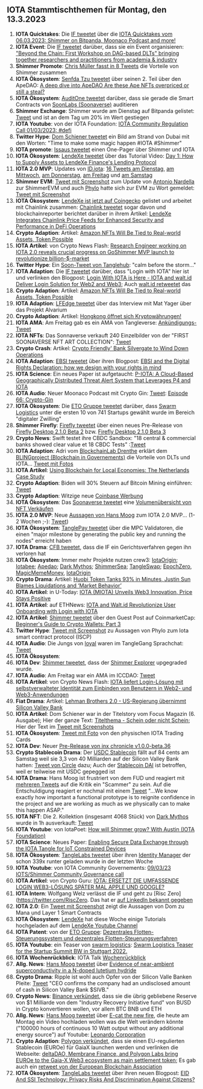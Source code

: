 ## IOTA Stammtischthemen für Montag, den 13.3.2023

1. **IOTA Quicktakes**: Die [IF tweetet](https://twitter.com/iota/status/1632683664541622273?s=20) über die [IOTA Quicktakes vom 06.03.2023: Shimmer on Bitpanda, Moonaco Podcast and more!](https://www.youtube.com/watch?v=F7RYTerpD3U)
2. **IOTA Event**: Die [IF tweetet](https://twitter.com/iota/status/1633075031264591878?s=20) darüber, dass sie ein Event organisieren: ["Beyond the Chain: First Workshop on DAG-based DLTs" bringing together researchers and practitioners from academia & industry](https://www.blockchain-congress.net/workshops/dag-dlt)
3. **Shimmer Promote**: [Chris Müller fasst in 8 Tweets](https://twitter.com/ChrisMuellerHI/status/1633018309728673793?s=20) die Vorteile von Shimmer zusammen
4. **IOTA Ökosystem**: [Senfda Tzu tweetet](https://twitter.com/SenfdaTzu/status/1633072532071886850?s=20) über seinen 2. Teil über den ApeDAO: [A deep dive into ApeDAO Are these Ape NFTs overpriced or still a steal?](https://medium.com/@karsten.bienek/a-deep-dive-into-apedao-are-these-ape-nfts-overpriced-or-still-a-steal-459b207eab82)
5. **IOTA Ökosystem**: [AuditOne tweetet](https://twitter.com/auditone_team/status/1633034246963986433?s=20) darüber, dass sie gerade die Smart Contracts von [SoonLabs (Soonaverse)](https://twitter.com/soon_labs) auditieren
6. **Shimmer Exchange**: Shimmer wurde am Dienstag auf Bitpanda gelistet: [Tweet](https://twitter.com/Vrom14286662/status/1633090475253981185?s=20) und ist an dem Tag um 20% im Wert gestiegen
7. **IOTA Youtube**: von der IOTA Foundation: [IOTA Community Regulation Call 01/03/2023: #defi](https://www.youtube.com/watch?v=qF76ZoT7EMs)
8. **Twitter Hype**: [Dom Schiener tweetet](https://twitter.com/DomSchiener/status/1633193462903259139?s=20) ein Bild am Strand von Dubai mit den Worten: "Time to make some magic happen #IOTA #Shimmer"
9. **IOTA promote**: [Issaus tweetet](https://twitter.com/Issaus2020/status/1633092560716480512?s=20) einen One-Pager über Shimmer und IOTA
10. **IOTA Ökosystem**: [LendeXe tweetet](https://twitter.com/LendeXeFinance/status/1632817675419242498?s=20) über das Tutorial Video: [Day 1: How to Supply Assets to LendeXe Finance's Lending Protocol](https://www.youtube.com/watch?v=f30jm4mGunM)
11. **IOTA 2.0 MVP**: Updates von [ID.iota](https://twitter.com/id_iota): [16 Tweets am Dienstag](https://twitter.com/id_iota/status/1633069312746442757?s=20),  [am Mittwoch](https://twitter.com/id_iota/status/1633436746481557505?s=20), [am Donnerstag](https://twitter.com/id_iota/status/1633792889364021248?s=20), [am Freitag](https://twitter.com/id_iota/status/1634160216513060867?s=20) und [am Samstag](https://twitter.com/id_iota/status/1634525229396664326?s=20)
12. **Shimmer EVM**: [Tweet mit Screenshot](https://twitter.com/shimmer_academy/status/1633418963978731522?s=20) zum Update von [Antonio Nardella](https://twitter.com/antonionardella) zur ShimmerEVM und auch [Phylo](https://twitter.com/PhyloIota) hatte sich zur EVM zu Wort gemeldet: [Tweet mit Screenshot](https://twitter.com/Vrom14286662/status/1633341492927295490?s=20)
13. **IOTA Ökosystem**: [LendeXe ist jetzt auf Coingecko](https://www.coingecko.com/en/coins/lendexe-finance) gelistet und arbeitet mit Chainlink zusammen: [Chainlink tweetet](https://twitter.com/chainlink/status/1633468490605633537?s=20) sogar davon und blockchainreporter berichtet darüber in ihrem Artikel: [LendeXe Integrates Chainlink Price Feeds for Enhanced Security and Performance in DeFi Operations](https://blockchainreporter.net/lendexe-integrates-chainlink-price-feeds-for-enhanced-security-and-performance-in-defi-operations/)
14. **Crypto Adaption**: Artikel: [Amazon NFTs Will Be Tied to Real-world Assets, Token Possible](https://blockworks.co/news/amazon-nfts-real-world-assets-token)
15. **IOTA Artikel**: von Crypto News Flash: [Research Engineer working on IOTA 2.0 reveals crucial progress on GoShimmer MVP launch to revolutionize billion-$-market](https://www.crypto-news-flash.com/research-engineer-working-on-iota-2-0-reveals-crucial-progress-on-goshimmer-mvp-launch-to-revolutionize-billion-market/?feed_id=13580&_unique_id=640888caad5b7)
16. **Twitter Hype**: Ein [Soon-Tweet von Tanglehub](https://twitter.com/Tanglehub_eu/status/1633460587224240128?s=20): "calm before the storm..."
17. **IOTA Adaption**: Die [IF tweetet](https://twitter.com/iota/status/1633467619373187074?s=20) darüber, dass "Login with IOTA" hier ist und verlinken den Blogpost: [Login With IOTA is Here - IOTA and walt.id Deliver Login Solution for Web2 and Web3](https://blog.iota.org/login-with-iota-is-here/); Auch [walt.id retweetet](https://twitter.com/walt_id/status/1633487236598562816?s=20) das
18. **Crypto Adaption**: Artikel: [Amazon NFTs Will Be Tied to Real-world Assets, Token Possible](https://blockworks.co/news/amazon-nfts-real-world-assets-token)
19. **IOTA Adaption**: [LFEdge tweetet](https://twitter.com/LF_Edge/status/1633138044214599681?s=20) über das Interview mit Mat Yager über das Projekt Alvarium
20. **Crypto Adaption**: Artikel: [Hongkong öffnet sich Kryptowährungen!](https://krypto-x.biz/2023/03/09/hongkong-oeffnet-sich-kryptowaehrungen/)
21. **IOTA AMA**: Am Freitag gab es ein AMA von Tangleverse: [Ankündigungs-Tweet](https://twitter.com/TangleVerseWeb/status/1633543628264988682?s=20)
22. **IOTA NFTs**: Das Sonnaverse verkauft 240 Einzelbilder von der "FIRST SOONAVERSE NFT ART COLLECTION": [Tweet](https://twitter.com/iotahawaii/status/1633707655398301698?s=20)
23. **Crypto Crash**: Artikel: [Crypto Friendly' Bank Silvergate to Wind Down Operations](https://decrypt.co/123024/crypto-friendly-bank-silvergate-to-wind-down-operations)
24. **IOTA Adaption**: [EBSI tweetet](https://twitter.com/EU_EBSI/status/1633397039986794497?s=20) über ihren Blogpost: [EBSI and the Digital Rights Declaration: how we design with your rights in mind](https://ec.europa.eu/digital-building-blocks/wikis/display/EBSI/EBSI+and+the+Digital+Rights+Declaration+-+how+we+design+with+your+rights+in+mind/?pk_source=twitter&pk_medium=social_media_organic&pk_campaign=Digital_right)
25. **IOTA Science**: Ein neues Paper ist aufgetaucht: [P-IOTA: A Cloud-Based Geographically Distributed Threat Alert System that Leverages P4 and IOTA](https://www.mdpi.com/1424-8220/23/6/2955)
26. **IOTA Audio**: Neuer Moonaco Podcast mit Crypto Gin: [Tweet](https://twitter.com/MoonacoPodcast/status/1633785515630624778?s=20): [Episode 66: Crypto-Gin](https://open.spotify.com/episode/0CrqeganqLJq35ovK11bHm?si=1jP7RStaQgO3-vWmUpWqkA&app_destination=copy-link&nd=1)
27. **IOTA Ökosystem**: Die [ETO Gruppe tweetet](https://twitter.com/EtoGruppe/status/1633799973308358656?s=20) darüber, dass [Swarm Logistics](https://twitter.com/SwarmLogistics) unter die ersten 10 von 741 Startups gewählt wurde im Bereich "digitaler Zwilling"
28. **Shimmer Firefly**: [Firefly tweetet](https://twitter.com/fireflywallet/status/1633894734736310276?s=20) über einen neues Pre-Release von [Firefly Desktop 2.1.0 Beta 2](https://github.com/iotaledger/firefly/releases/tag/desktop-2.1.0-beta-2) bzw. [Firefly Desktop 2.1.0 Beta 3](https://github.com/iotaledger/firefly/releases/tag/desktop-2.1.0-beta-3)
29. **Crypto News**: Swift testet ihre CBDC Sandbox: "18 central & commercial banks showed clear value et 18 CBDC Tests" :[Tweet](https://twitter.com/swiftcommunity/status/1633815692070756355?s=20)
30. **IOTA Adaption**: Adri vom [BlockchainLab Drenthe](https://twitter.com/BclDrenthe) erklärt dem [BLINGproject (Blockchain in Governements)](https://twitter.com/BLINGprojectNSR) die Vorteile von DLTs und IOTA... [Tweet mit Fotos](https://twitter.com/BLINGprojectNSR/status/1633162014557106194?s=20) 
31. **IOTA Artikel**: [Using Blockchain for Local Economies: The Netherlands Case Study](https://web-mind.io/blockchain/using-blockchain-for-local-economies-the-netherlands-case-study)
32. **Crypto Adaption**: Biden will 30% Steuern auf Bitcoin Mining einführen: [Tweet](https://twitter.com/BitcoinMagazine/status/1633933119920168965?s=20)
33. **Crypto Adaption**: Witzige neue [Coinbase Werbung](https://twitter.com/scottmelker/status/1633783094028255232?s=20)
34. **IOTA Ökosystem**: Das [Soonaverse tweetet](https://twitter.com/soon_labs/status/1634069758575529985?s=20) eine [Volumenübersicht von NFT Verkäufen](https://docs.google.com/spreadsheets/d/1EkhJ8CD7Q97HgKOpFHbqZz31ZIlH5AJvS2z9hJKUGTU/edit#gid=438328424)
35. **IOTA 2.0 MVP**: Neue [Aussagen von Hans Moog](https://twitter.com/hus_qy/status/1633879317498167302?s=20) zum IOTA 2.0 MVP... (1-2 Wochen ;-): [Tweet](https://twitter.com/hus_qy/status/1633938180721319936?s=20))
36. **IOTA Ökosystem**: [TanglePay tweetet](https://twitter.com/tanglepaycom/status/1634088811725733893?s=20) über die MPC Validatoren, die einen "major milestone by generating the public key and running the nodes" erreicht haben
37. **IOTA Drama**: [CFB tweetet](https://twitter.com/c___f___b/status/1634101881852026885?s=20), dass die IF ein Gerichtsverfahren gegen ihn verloren hat
38. **IOTA Ökosystem**: Immer mehr Projekte nutzen crew3: [IotaOrigin](https://crew3.xyz/c/iotaorigin/invite/5vVlxl2KveF-F54z7q3oH); [Iotabee](https://crew3.xyz/c/iotabee/invite/FVdSVGyXDZlwCS9-iFn0I); [Apedao](https://crew3.xyz/c/apedao/invite/ZJSsF_9xlW7mGQADs5BPF); [Dark Mythos](https://crew3.xyz/c/darkmythos/invite/h6bXztIVUS5Jyhttft4Bk); [ShimmerSea](https://crew3.xyz/c/shimmersea/invite/zikW2A__rIouDMx9vBQzD); [TangleSwap](https://crew3.xyz/c/tangleswap/invite/pVrE2fLBcGn05ZpVvaMD-); [EpochZero](https://crew3.xyz/c/epochzero/invite/OyNIakiVzxWOMuCGrpJ7q), [MagicMemeMoney](https://crew3.xyz/c/magicmememoney/invite/VYVZ-tf4UdxpBznW-VOrQ), [IotaOrigin](https://crew3.xyz/c/iotaorigin/invite/5vVlxl2KveF-F54z7q3oH)
39. **Crypto Drama**: Artikel: [Huobi Token Tanks 93% in Minutes, Justin Sun Blames Liquidations and ‘Market Behavior’](https://beincrypto.com/huobi-token-tanks-93-minutes-justin-sun-liquidations-market/)
40. **IOTA Artikel**: in U-Today: [IOTA (MIOTA) Unveils Web3 Innovation, Price Stays Positive](https://u.today/iota-miota-unveils-web3-innovation-price-stays-positive)
41. **IOTA Artikel**: auf ETHNews: [IOTA and Walt.id Revolutionize User Onboarding with Login with IOTA](https://www.ethnews.com/iota-and-wait-id-revolutionize-user-onboarding-with-login-with-iota/)
42. **IOTA Artikel**: [Shimmer tweetet](https://twitter.com/shimmernet/status/1634147140812386311?s=20) über den Guest Post auf CoinmarketCap: [Beginner's Guide to Crypto Wallets: Part 3](https://coinmarketcap.com/community/articles/63f88b98fd311907dea28029/)
43. **Twitter Hype**: [Tweet mit Screenshot](https://twitter.com/Schmucklos_/status/1634151826713870336?s=20) zu Aussagen von Phylo zum Iota smart contract protocol (ISCP)
44. **IOTA Audio**: Die Jungs von [loyal](https://twitter.com/loyal_web3) waren im TangleGang Sprachchat: [Tweet](https://twitter.com/GangTangleTalk/status/1634163039564967938?s=20)
45. **IOTA Ökosystem**: 
46. **IOTA Dev**: [Shimmer tweetet](https://twitter.com/shimmernet/status/1634198800175710213?s=20), dass der [Shimmer Explorer](https://explorer.shimmer.network/shimmer/) upgegraded wurde. 
47. **IOTA Audio**: Am Freitag war ein AMA im ICCDAO: [Tweet](https://twitter.com/IOTAcontentDAO/status/1633784046911193088?s=20)
48. **IOTA Artikel**: von Crypto News Flash: [IOTA liefert Login-Lösung mit selbstverwalteter Identität zum Einbinden von Benutzern in Web2- und Web3-Anwendungen](https://www.crypto-news-flash.com/de/iota-liefert-login-loesung-mit-selbstverwalteter-identitaet-zum-einbinden-von-benutzern-in-web2-und-web3-anwendungen/)
49. **Fiat Drama**: Artikel: [Lehman Brothers 2.0 - US-Regierung übernimmt Silicon Valley Bank](https://www.btc-echo.de/schlagzeilen/silicon-valley-bank-usa-uebernehmen-kriselndes-geldhaus-160877/)
50. **IOTA Artikel**: Dom Schiener war in der Titelstory vom Focus Magazin (6. Ausgabe); Hier der ganze Text: [Titelthema - Schein oder nicht Schein](https://m.focus.de/magazin/archiv/titelthema-schein-oder-nicht-schein_id_184898014.html); Hier der Text im [Tweet mit Screenshots](https://twitter.com/Vrom14286662/status/1634596742422315009?s=20)
51. **IOTA Ökosystem**: [Tweet mit Foto](https://twitter.com/IOTA_TCG/status/1634269281364979712?s=20) von den physischen IOTA Trading Cards
52. **IOTA Dev**: Neuer [Pre-Release von inx chronicle v1.0.0-beta.36](https://github.com/iotaledger/inx-chronicle/releases/tag/v1.0.0-beta.36)
53. **Crypto Stablecoin Drama**: Der [USDC Stablecoin](https://coinmarketcap.com/currencies/usd-coin/usdc/eur/) fällt auf 84 cents am Samstag weil sie 3,3 von 40 Milliarden auf der Silicon Valley Bank hatten: [Tweet von Circle](https://twitter.com/circle/status/1634391505988206592?s=20) dazu; Auch der [Stablecoin DAI](https://coinmarketcap.com/currencies/multi-collateral-dai/) ist betroffen, weil er teilweise mit USDC gepegged ist
54. **IOTA Drama**: Hans Moog ist frustriert von dem FUD und reagiert mit [mehreren Tweets](https://twitter.com/hus_qy/status/1634319887467261952?s=20) auf die Kritik ein "Scammer" zu sein. Auf die Entschuldigung reagiert er nochmal mit einem [Tweet](https://twitter.com/hus_qy/status/1634335835280535552?s=20) "...We know exactly how important a functional prototype is to reignite confidence in the project and we are working as much as we physically can to make this happen ASAP."
55. **IOTA NFT**: Die 2. Kollektion (insgesamt 4068 Stück) von [Dark Mythos](https://twitter.com/DarkMythosIOTA) wurde in 1h ausverkauft: [Tweet](https://twitter.com/DarkMythosIOTA/status/1634902480298598400?s=20)
56. **IOTA Youtube**: von IotaPoet: [How will Shimmer grow? With Austin (IOTA Foundation)](https://www.youtube.com/watch?v=GQg0HC3ht7M&t=234s)
57. **IOTA Science**: Neues Paper: [Enabling Secure Data Exchange through the IOTA Tangle for IoT Constrained Devices](https://www.mdpi.com/1424-8220/22/4/1384)
58. **IOTA Ökosystem**: [TangleLabs tweetet](https://twitter.com/Tangle_Labs/status/1634826591816630278?s=20) über ihren [Identity Manager](https://www.npmjs.com/package/@tanglelabs/identity-manager) der schon 339x runter geladen wurde in der letzten Woche
59. **IOTA Youtube**: von IOTA Community Governements: [09/03/23 IOTS/Shimmer Community Governance call](https://www.youtube.com/watch?v=4pyJS2q9bpk)
60. **IOTA Artikel**: von Crypto Guru: [IOTA: ERSETZT DIE UMFASSENDE LOGIN WEB3-LÖSUNG SPÄTER MAL APPLE UND GOOGLE?](https://krypto-guru.de/news/iota-login-web3-loesung/)
61. **IOTA Intern**: Wolfgang Welz verlässt die IF und geht zu [Risc Zero](https://twitter.com/RiscZero. Das hat er [auf LinkedIn bekannt gegeben](https://www.linkedin.com/posts/wolfgang-welz_im-excited-to-share-that-after-more-than-activity-7037360308994105344-Zuri/)
62. **IOTA 2.0**: Ein [Tweet mit Screenshot](https://twitter.com/Vrom14286662/status/1634491880607035392?s=20) zeigt die Aussagen von Dom zu Mana und Layer 1 Smart Contracts
63. **IOTA Ökosystem**: [LendeXe](https://twitter.com/LendeXeFinance) hat diese Woche einige Tutorials hochgeladen auf dem [LendeXe Youtube Channel](https://www.youtube.com/@lendexefinance3303)
64. **IOTA Patent**: von der [ETO Gruppe](https://twitter.com/EtoGruppe): [Dezentrales Flotten-Steuerungssystem und dezentrales Flotten-Steuerungsverfahren](https://worldwide.espacenet.com/patent/search/family/083903440/publication/DE102021123194A1?q=DE102021123194A1)
65. **IOTA Youtube**: ein Teaser von [swarm logistics](https://twitter.com/SwarmLogistics): [Swarm Logistics Teaser for the Startup Summit BW in Stuttgart 2022.](https://www.youtube.com/watch?v=c0QvVh4gC_E)
66. **IOTA Wochenrückblick**: IOTA Talk [Wochenrückblick](https://www.iota-talk.com/index.php?article/270-wochenr%C3%BCckblick-vom-5-bis-11-m%C3%A4rz-2023/)
67. **Allg. News**: [Hans Moog tweetet](https://twitter.com/hus_qy/status/1634949524300124166?s=20) über [Evidence of near-ambient superconductivity in a N-doped lutetium hydride](https://www.nature.com/articles/s41586-023-05742-0)
68. **Crypto Drama**: Ripple ist wohl auch Opfer von der Silicon Valle Banken Pleite: [Tweet](https://twitter.com/WatcherGuru/status/1635030547335626752?s=20) "CEO confirms the company had an undisclosed amount of cash in Silicon Valley Bank $SIVB."
69. **Crypto News**: [Binance verkündet](https://twitter.com/cz_binance/status/1635131601884700674?s=20), dass sie die übrig gebliebene Reserve von $1 Milliarde von dem "Industry Recovery Initiative fund" von BUSD in Crypto konvertieren wollen, vor allem BTC BNB und ETH
70. **Allg. News**: [Hans Moog tweetet](https://twitter.com/hus_qy/status/1635108811844272129?s=20) über [E-cat the new fire](https://twitter.com/LeonardoCorpor3), die heute am Montag ein Video hochladen wollen was die Welt verändern könnte ("100000 hours of continuous 10 Watt output without any additional energy source") auf Youtube: [Leonardo Corporation](https://www.youtube.com/@ecatthenewfire)
71. **Crypto Adaption**: [Polygon verkündet](https://twitter.com/0xPolygon/status/1635196212533153793?s=20), dass sie einen EU-regulierten Stablecoin (EUROe) für GaiaX launchen werden und verlinken die Webseite: [deltaDAO, Membrane Finance, and Polygon Labs bring EUROe to the Gaia-X Web3 ecosystem as main settlement token](https://www.euroe.com/blog/euroe-to-be-used-as-settlement-token-in-the-gaiax-web3-ecosystem); Es gab auch ein [retweet von der European Blockchain Association](https://twitter.com/EUBLASORG/status/1635199562142093313?s=20)
72. **IOTA Ökosystem**: [TangleLabs tweetet](https://twitter.com/Tangle_Labs/status/1635232442813681664?s=20) über ihren neuen Blogpost: [EID And SSI Technology: Privacy Risks And Discrimination Against Citizens?](https://tanglelabs.io/eid-and-ssi-technology-privacy-risks-and-discrimination-against-citizens/)

